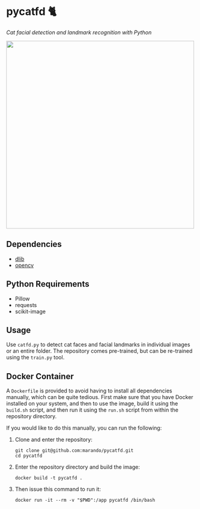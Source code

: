 pycatfd 🐈
==========
_Cat facial detection and landmark recognition with Python_

<img src="https://user-images.githubusercontent.com/4701701/27982869-8a7db7f4-637c-11e7-8cff-19a911fa2621.jpg" width="500" />


## Dependencies
* [dlib](https://github.com/davisking/dlib)
* [opencv](https://opencv.org)


## Python Requirements
* Pillow
* requests
* scikit-image 


## Usage
Use `catfd.py` to detect cat faces and facial landmarks in individual images or 
an entire folder. The repository comes pre-trained, but can be re-trained using 
the `train.py` tool.


## Docker Container
A `Dockerfile` is provided to avoid having to install all dependencies manually, 
which can be quite tedious. First make sure that you have Docker installed on 
your system, and then to use the image, build it using the `build.sh` script, 
and then run it using the `run.sh` script from within the repository directory. 

If you would like to do this manually, you can run the following: 

1. Clone and enter the repository:
    ```shell
    git clone git@github.com:marando/pycatfd.git
    cd pycatfd
    ```

2. Enter the repository directory and build the image:
    ```shell
    docker build -t pycatfd .
    ```
3. Then issue this command to run it:
    ```shell
    docker run -it --rm -v "$PWD":/app pycatfd /bin/bash
    ```
